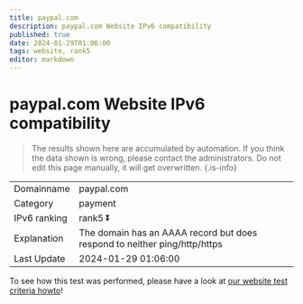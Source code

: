 ```yaml
---
title: paypal.com
description: paypal.com Website IPv6 compatibility
published: true
date: 2024-01-29T01:06:00
tags: website, rank5
editor: markdown
---
```


# paypal.com Website IPv6 compatibility

> The results shown here are accumulated by automation. If you think the data shown is wrong, please contact the administrators. 
> Do not edit this page manually, it will get overwritten.
{.is-info}


|   |   |
| - | - |
| Domainname | paypal.com
| Category | payment |
| IPv6 ranking | rank5 :arrow_double_down: |
| Explanation | The domain has an AAAA record but does respond to neither ping/http/https |
| Last Update | 2024-01-29 01:06:00 |

To see how this test was performed, please have a look at [our website test criteria howto](/howto/testcriteria/website)!

